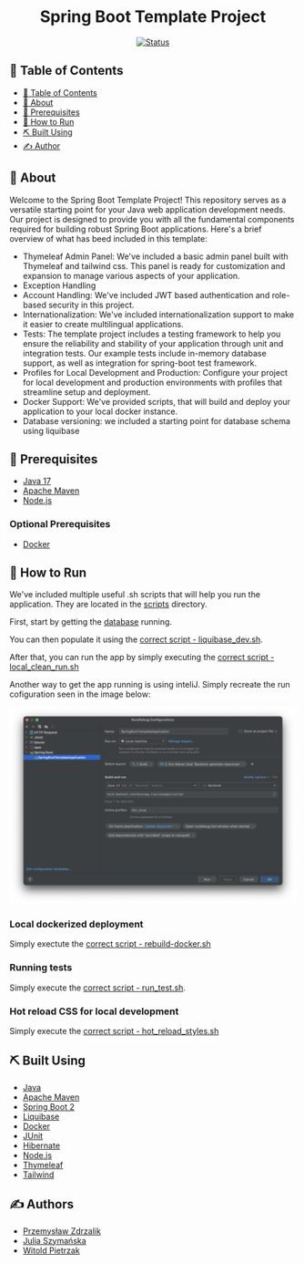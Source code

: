 
<h1 align="center">Spring Boot Template Project</h1>
<div align="center">


[![Status](https://img.shields.io/badge/status-finished-success.svg)]()

</div>

## 📝 Table of Contents <a name = "table-of-contents"></a>

- [📝 Table of Contents](#table-of-contents)
- [🧐 About](#about)
- [🔑 Prerequisites](#prerequisites)
- [🚀 How to Run](#how-to-run)
- [⛏️ Built Using](#built-using)
- [✍️ Author](#authors)

## 🧐 About <a name = "about"></a>

Welcome to the Spring Boot Template Project! This repository serves as a versatile starting point for your Java web application development needs. Our project is designed to provide you with all the fundamental components required for building robust Spring Boot applications. Here's a brief overview of what has beed included in this template:

* Thymeleaf Admin Panel: We've included a basic admin panel built with Thymeleaf and tailwind css. This panel is ready for customization and expansion to manage various aspects of your application.
* Exception Handling
* Account Handling: We've included JWT based authentication and role-based security in this project.
* Internationalization: We've included internationalization support to make it easier to create multilingual applications.
* Tests: The template project includes a testing framework to help you ensure the reliability and stability of your application through unit and integration tests. Our example tests include in-memory database support, as well as integration for spring-boot test framework.
* Profiles for Local Development and Production: Configure your project for local development and production environments with profiles that streamline setup and deployment.
* Docker Support: We've provided scripts, that will build and deploy your application to your local docker instance.
* Database versioning: we included a starting point for database schema using liquibase

## 🔑 Prerequisites <a name = "prerequisites"></a>

* [Java 17](www.java.com)
* [Apache Maven](www.maven.apache.org)
* [Node.js](https://nodejs.org/en)

### Optional Prerequisites <a name = "prerequisites"></a>

* [Docker](https://www.docker.com)


## 🚀 How to Run <a name = "how-to-run"></a>

We've included multiple useful .sh scripts that will help you run the application. They are located in the [scripts](scripts) directory.

First, start by getting the [database](https://github.com/ZdrzalikPrzemyslaw/PostgreSQL-docker) running. 

You can then populate it using the [correct script - liquibase_dev.sh](scripts/liquibase_dev.sh).

After that, you can run the app by simply executing the [correct script - local_clean_run.sh](scripts/local_clean_run)

Another way to get the app running is using inteliJ. Simply recreate the run cofiguration seen in the image below:
<p align="center">
    <img src="/.github/run_configuration.png" />
</p>

### Local dockerized deployment

Simply exectute the [correct script - rebuild-docker.sh](docker/rebuild-docker.sh)


### Running tests

Simply execute the [correct script - run_test.sh](scripts/run_tests.sh).

### Hot reload CSS for local development

Simply execute the [correct script - hot_reload_styles.sh](scripts/hot_reload_styles.sh)


## ⛏️ Built Using <a name = "built_using"></a>

- [Java](www.java.com)
- [Apache Maven](www.maven.apache.org)
- [Spring Boot 2](https://spring.io/projects/spring-boot)
- [Liquibase](https://www.liquibase.org)
- [Docker](https://www.docker.com)
- [JUnit](https://junit.org/junit5/)
- [Hibernate](https://hibernate.org/)
- [Node.js](https://nodejs.org/en)
- [Thymeleaf](https://www.thymeleaf.org)
- [Tailwind](https://tailwindcss.com)

## ✍️ Authors <a name = "authors"></a>

* [Przemysław Zdrzalik](https://github.com/ZdrzalikPrzemyslaw)
* [Julia Szymańska](https://github.com/JuliaSzymanska)
* [Witold Pietrzak](https://github.com/WitoldPietrzak)

